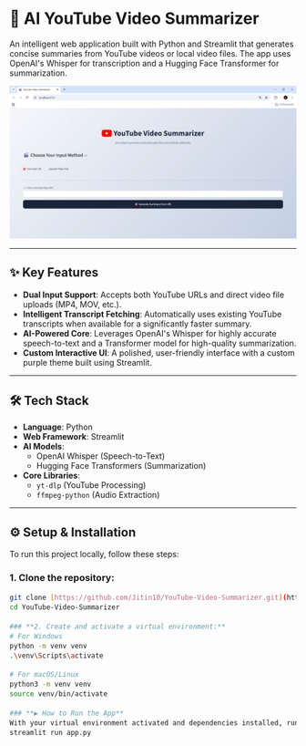 # 🚀 AI YouTube Video Summarizer

An intelligent web application built with Python and Streamlit that generates concise summaries from YouTube videos or local video files. The app uses OpenAI's Whisper for transcription and a Hugging Face Transformer for summarization.

![App Screenshot](image_369a27.png)

---

## ✨ Key Features

- **Dual Input Support**: Accepts both YouTube URLs and direct video file uploads (MP4, MOV, etc.).
- **Intelligent Transcript Fetching**: Automatically uses existing YouTube transcripts when available for a significantly faster summary.
- **AI-Powered Core**: Leverages OpenAI's Whisper for highly accurate speech-to-text and a Transformer model for high-quality summarization.
- **Custom Interactive UI**: A polished, user-friendly interface with a custom purple theme built using Streamlit.

---

## 🛠️ Tech Stack

- **Language**: Python
- **Web Framework**: Streamlit
- **AI Models**:
  - OpenAI Whisper (Speech-to-Text)
  - Hugging Face Transformers (Summarization)
- **Core Libraries**:
  - `yt-dlp` (YouTube Processing)
  - `ffmpeg-python` (Audio Extraction)

---

## ⚙️ Setup & Installation

To run this project locally, follow these steps:

### **1. Clone the repository:**
```bash
git clone [https://github.com/Jitin10/YouTube-Video-Summarizer.git](https://github.com/Jitin10/YouTube-Video-Summarizer.git)
cd YouTube-Video-Summarizer

### **2. Create and activate a virtual environment:**
# For Windows
python -m venv venv
.\venv\Scripts\activate

# For macOS/Linux
python3 -m venv venv
source venv/bin/activate

### **▶️ How to Run the App**
With your virtual environment activated and dependencies installed, run the following command in your terminal:
streamlit run app.py
